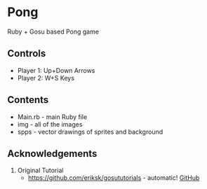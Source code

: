 Pong
====

Ruby + Gosu based Pong game

Controls
---------

* Player 1: Up+Down Arrows
* Player 2: W+S Keys

Contents
---------

* Main.rb - main Ruby file
* img - all of the images
* spps - vector drawings of sprites and background

Acknowledgements
-----------------

1. Original Tutorial
    * https://github.com/eriksk/gosututorials - automatic!
[GitHub](https://github.com/eriksk/gosututorials)

